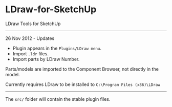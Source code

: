 LDraw-for-SketchUp
==================

LDraw Tools for SketchUp

----

26 Nov 2012 - Updates

* Plugin appears in the `Plugins/LDraw menu`.
* Import `.ldr` files.
* Import parts by LDraw Number.

Parts/models are imported to the Component Browser, not directly in the model.

Currently requires LDraw to be installed to `C:\Program Files (x86)\LDraw`

----


The `src/` folder will contain the stable plugin files.
